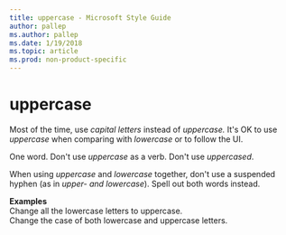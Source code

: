 ```yaml
---
title: uppercase - Microsoft Style Guide
author: pallep
ms.author: pallep
ms.date: 1/19/2018
ms.topic: article
ms.prod: non-product-specific
---
```


# uppercase

Most of the time, use *capital letters* instead of *uppercase.* It's OK to use *uppercase* when comparing with *lowercase* or to follow the UI. 

One word. Don't use *uppercase* as a verb. Don't use *uppercased*. 

When using *uppercase* and *lowercase* together, don't use a suspended hyphen (as in *upper- and lowercase*). Spell out both words instead. 

**Examples**  
Change all the lowercase letters to uppercase.  
Change the case of both lowercase and uppercase letters.   
